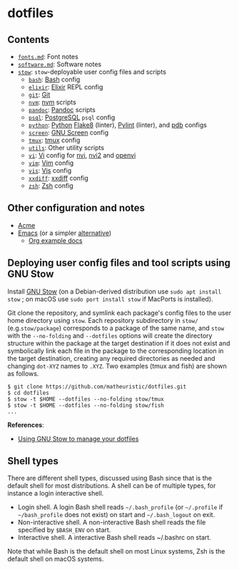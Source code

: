 # dotfiles

## Contents

- [`fonts.md`](fonts.md): Font notes
- [`software.md`](software.md): Software notes
- [`stow`](stow): `stow`-deployable user config files and scripts
  - [`bash`](stow/bash):
    [Bash](https://www.gnu.org/software/bash/) config
  - [`elixir`](stow/elixir):
    [Elixir](https://elixir-lang.org/) REPL config
  - [`git`](stow/git):
    [Git](https://git-scm.com/)
  - [`nvm`](stow/nvm):
    [nvm](https://github.com/nvm-sh/nvm) scripts
  - [`pandoc`](stow/pandoc):
    [Pandoc](https://pandoc.org/) scripts
  - [`psql`](stow/psql):
    [PostgreSQL](https://www.postgresql.org/) `psql` config
  - [`python`](stow/python):
    [Python](https://www.python.org/)
    [Flake8](https://flake8.pycqa.org/en/latest/) (linter),
    [Pylint](https://www.pylint.org/) (linter), and
    [pdb](https://docs.python.org/3/library/pdb.html) configs
  - [`screen`](stow/screen):
    [GNU Screen](https://www.gnu.org/software/screen/) config
  - [`tmux`](stow/tmux):
    [tmux](https://github.com/tmux/tmux) config
  - [`utils`](stow/utils):
    Other utility scripts
  - [`vi`](stow/vi):
    [Vi](https://en.wikipedia.org/wiki/Vi) config for
    [nvi](https://repo.or.cz/nvi.git),
    [nvi2](https://github.com/lichray/nvi2) and
    [openvi](https://github.com/johnsonjh/OpenVi)
  - [`vim`](stow/vim):
    [Vim](https://www.vim.org/) config
  - [`vis`](stow/vis):
    [Vis](https://github.com/martanne/vis) config
  - [`xxdiff`](stow/xxdiff):
    [xxdiff](https://github.com/blais/xxdiff) config
  - [`zsh`](stow/zsh):
    [Zsh](https://www.zsh.org/) config

## Other configuration and notes

- [Acme](https://github.com/matheuristic/plan9port-config)
- [Emacs](https://github.com/matheuristic/emacs-config)
  (or a simpler [alternative](https://emacs.amodernist.com/))
  - [Org example docs](https://github.com/matheuristic/org-examples)

## Deploying user config files and tool scripts using GNU Stow

Install [GNU Stow](https://www.gnu.org/software/stow/) (on a
Debian-derived distribution use `sudo apt install stow` ; on macOS use
`sudo port install stow` if MacPorts is installed).

Git clone the repository, and symlink each package's config files to
the user home directory using `stow`. Each repository subdirectory in
`stow/` (e.g.`stow/package`) corresponds to a package of the same
name, and `stow` with the `--no-folding` and `--dotfiles` options will
create the directory structure within the package at the target
destination if it does not exist and symbolically link each file in
the package to the corresponding location in the target destination,
creating any required directories as needed and changing `dot-XYZ`
names to `.XYZ`. Two examples (tmux and fish) are shown as follows.

```Shell
$ git clone https://github.com/matheuristic/dotfiles.git
$ cd dotfiles
$ stow -t $HOME --dotfiles --no-folding stow/tmux
$ stow -t $HOME --dotfiles --no-folding stow/fish
...
```

**References**:

- [Using GNU Stow to manage your dotfiles](http://brandon.invergo.net/news/2012-05-26-using-gnu-stow-to-manage-your-dotfiles.html)

## Shell types

There are different shell types, discussed using Bash since that is
the default shell for most distributions. A shell can be of multiple
types, for instance a login interactive shell.

- Login shell. A login Bash shell reads `~/.bash_profile` (or
  `~/.profile` if `~/bash_profile` does not exist) on start and
  `~/.bash_logout` on exit.
- Non-interactive shell. A non-interactive Bash shell reads the file
  specified by `$BASH_ENV` on start.
- Interactive shell. A interactive Bash shell reads ~/.bashrc on
  start.

Note that while Bash is the default shell on most Linux systems,
Zsh is the default shell on macOS systems.
